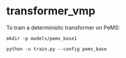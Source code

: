 # transformer_vmp

To train a deterministic transformer on PeMS:

`mkdir -p models/pems_base1`

`python -u train.py --config pems_base`